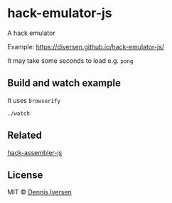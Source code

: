 # hack-emulator-js

A hack emulator

Example: https://diversen.github.io/hack-emulator-js/

It may take some seconds to load e.g. `pong`

## Build and watch example

It uses `browserify`

    ./watch
    
## Related

[hack-assembler-js](https://github.com/diversen/hack-assembler-js)

## License

MIT © [Dennis Iversen](https://github.com/diversen)

 
